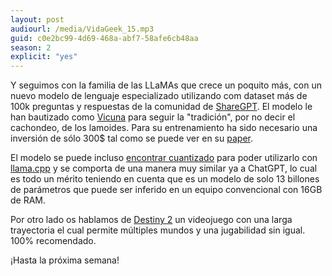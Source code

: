 ```yaml
---
layout: post
audiourl: /media/VidaGeek_15.mp3
guid: c0e2bc99-4d69-468a-abf7-58afe6cb48aa
season: 2
explicit: "yes"
---
```

Y seguimos con la familia de las LLaMAs que crece un poquito más, con un nuevo modelo de lenguaje especializado utilizando com dataset más de 100k preguntas y respuestas de la comunidad de [ShareGPT][sharegpt]. El modelo le han bautizado como [Vicuna][vicuna] para seguir la "tradición", por no decir el cachondeo, de los lamoides. Para su entrenamiento ha sido necesario una inversión de sólo 300$ tal como se puede ver en su [paper][vicunapaper].

El modelo se puede incluso [encontrar cuantizado][vicuna13b] para poder utilizarlo con [llama.cpp][llamacpp] y se comporta de una manera muy similar ya a ChatGPT, lo cual es todo un mérito teniendo en cuenta que es un modelo de solo 13 billones de parámetros que puede ser inferido en un equipo convencional con 16GB de RAM.

Por otro lado os hablamos de [Destiny 2][destiny2] un videojuego con una larga trayectoria el cual permite múltiples mundos y una jugabilidad sin igual. 100% recomendado.

¡Hasta la próxima semana!

[sharegpt]: https://amzn.to/40LrCM7
[vicuna]: https://github.com/lm-sys/FastChat
[vicunapaper]: https://vicuna.lmsys.org
[vicuna13b]: https://huggingface.co/eachadea/ggml-vicuna-13b-4bit
[llamacpp]: https://github.com/ggerganov/llama.cpp
[destiny2]: https://store.steampowered.com/app/1085660/Destiny_2/?l=spanish